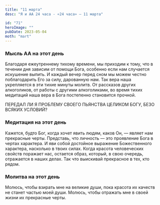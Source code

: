 ```yaml
---
title: "11 марта"
desc: "Я и АА 24 часа - «24 часа» — 11 марта"

id: "71"
heroImage: ""
pubDate: 2023-05-04
moth: "mart"
---
```


### Мысль АА на этот день

Благодаря ежеутреннему тихому времени, мы приходим к тому, что в течении дня
зависим от помощи Бога, особенно если нам случается искушение выпить. И каждый
вечер перед сном мы можем честно поблагодарить Его за силу, дарованную нам.
Так вера наша укрепляется в эти тихие минуты молитв. От рассказов других
алкоголиков, от работы с другими алкоголиками, во время тихих медитаций наша
вера в Бога постепенно становится прочной.

ПЕРЕДАЛ ЛИ Я ПРОБЛЕМУ СВОЕГО ПЬЯНСТВА ЦЕЛИКОМ БОГУ, БЕЗО ВСЯКИХ УСЛОВИЙ?

### Медитация на этот день

Кажется, будто Бог, когда хочет явить людям, каков Он, — являет нам прекрасные
черты. Представь, что личность — это проявление Бога в чертах характера. И яви
собой достойное выражение Божественного характера, насколько в твоих силах.
Когда красота человеческих свойств поражает нас, остается образ, который, в
свою очередь, отражается в наших делах. Так что выискивай прекрасное в тех,
кто рядом.

### Молитва на этот день

Молюсь, чтобы взирать мне на великие души, пока красота их качеств не станет
частью моей души. Молюсь, чтобы отражать мне в своей жизни их прекрасные
черты.
